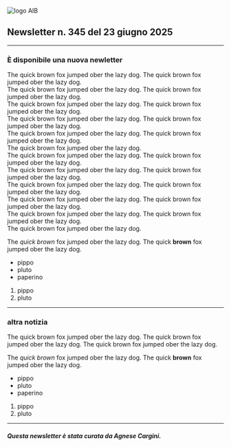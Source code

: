 ![logo AIB](https://gbergamin.github.io/news/logo.png)


## Newsletter n. 345 del 23 giugno 2025

---

### È disponibile una nuova newletter
The quick brown fox jumped ober the lazy dog. The quick brown fox jumped ober the lazy dog.    
The quick brown fox jumped ober the lazy dog. The quick brown fox jumped ober the lazy dog.    
The quick brown fox jumped ober the lazy dog. The quick brown fox jumped ober the lazy dog.    
The quick brown fox jumped ober the lazy dog. The quick brown fox jumped ober the lazy dog.    
The quick brown fox jumped ober the lazy dog. The quick brown fox jumped ober the lazy dog.    
The quick brown fox jumped ober the lazy dog.    
The quick brown fox jumped ober the lazy dog. The quick brown fox jumped ober the lazy dog.    
The quick brown fox jumped ober the lazy dog. The quick brown fox jumped ober the lazy dog.    
The quick brown fox jumped ober the lazy dog. The quick brown fox jumped ober the lazy dog.    
The quick brown fox jumped ober the lazy dog. The quick brown fox jumped ober the lazy dog.    
The quick brown fox jumped ober the lazy dog. The quick brown fox jumped ober the lazy dog.    
The quick brown fox jumped ober the lazy dog. 

The *quick brown* fox jumped ober the lazy dog.
The quick **brown** fox jumped ober the lazy dog.
* pippo
* pluto
* paperino

1. pippo
2. pluto



---
### altra notizia



The quick brown fox jumped ober the lazy dog.
The quick brown fox jumped ober the lazy dog. 
The quick brown fox jumped ober the lazy dog. 

The *quick brown* fox jumped ober the lazy dog.
The quick **brown** fox jumped ober the lazy dog.
* pippo
* pluto
* paperino

1. pippo
2. pluto


---
##### Questa newsletter è stata curata da Agnese Cargini.

